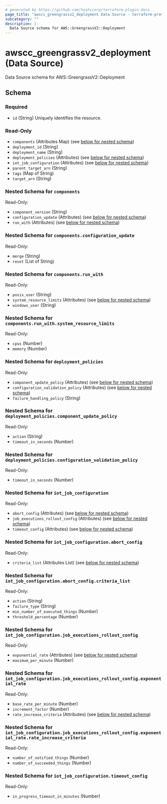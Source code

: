 ```yaml
---
# generated by https://github.com/hashicorp/terraform-plugin-docs
page_title: "awscc_greengrassv2_deployment Data Source - terraform-provider-awscc"
subcategory: ""
description: |-
  Data Source schema for AWS::GreengrassV2::Deployment
---
```


# awscc_greengrassv2_deployment (Data Source)

Data Source schema for AWS::GreengrassV2::Deployment



<!-- schema generated by tfplugindocs -->
## Schema

### Required

- `id` (String) Uniquely identifies the resource.

### Read-Only

- `components` (Attributes Map) (see [below for nested schema](#nestedatt--components))
- `deployment_id` (String)
- `deployment_name` (String)
- `deployment_policies` (Attributes) (see [below for nested schema](#nestedatt--deployment_policies))
- `iot_job_configuration` (Attributes) (see [below for nested schema](#nestedatt--iot_job_configuration))
- `parent_target_arn` (String)
- `tags` (Map of String)
- `target_arn` (String)

<a id="nestedatt--components"></a>
### Nested Schema for `components`

Read-Only:

- `component_version` (String)
- `configuration_update` (Attributes) (see [below for nested schema](#nestedatt--components--configuration_update))
- `run_with` (Attributes) (see [below for nested schema](#nestedatt--components--run_with))

<a id="nestedatt--components--configuration_update"></a>
### Nested Schema for `components.configuration_update`

Read-Only:

- `merge` (String)
- `reset` (List of String)


<a id="nestedatt--components--run_with"></a>
### Nested Schema for `components.run_with`

Read-Only:

- `posix_user` (String)
- `system_resource_limits` (Attributes) (see [below for nested schema](#nestedatt--components--run_with--system_resource_limits))
- `windows_user` (String)

<a id="nestedatt--components--run_with--system_resource_limits"></a>
### Nested Schema for `components.run_with.system_resource_limits`

Read-Only:

- `cpus` (Number)
- `memory` (Number)




<a id="nestedatt--deployment_policies"></a>
### Nested Schema for `deployment_policies`

Read-Only:

- `component_update_policy` (Attributes) (see [below for nested schema](#nestedatt--deployment_policies--component_update_policy))
- `configuration_validation_policy` (Attributes) (see [below for nested schema](#nestedatt--deployment_policies--configuration_validation_policy))
- `failure_handling_policy` (String)

<a id="nestedatt--deployment_policies--component_update_policy"></a>
### Nested Schema for `deployment_policies.component_update_policy`

Read-Only:

- `action` (String)
- `timeout_in_seconds` (Number)


<a id="nestedatt--deployment_policies--configuration_validation_policy"></a>
### Nested Schema for `deployment_policies.configuration_validation_policy`

Read-Only:

- `timeout_in_seconds` (Number)



<a id="nestedatt--iot_job_configuration"></a>
### Nested Schema for `iot_job_configuration`

Read-Only:

- `abort_config` (Attributes) (see [below for nested schema](#nestedatt--iot_job_configuration--abort_config))
- `job_executions_rollout_config` (Attributes) (see [below for nested schema](#nestedatt--iot_job_configuration--job_executions_rollout_config))
- `timeout_config` (Attributes) (see [below for nested schema](#nestedatt--iot_job_configuration--timeout_config))

<a id="nestedatt--iot_job_configuration--abort_config"></a>
### Nested Schema for `iot_job_configuration.abort_config`

Read-Only:

- `criteria_list` (Attributes List) (see [below for nested schema](#nestedatt--iot_job_configuration--abort_config--criteria_list))

<a id="nestedatt--iot_job_configuration--abort_config--criteria_list"></a>
### Nested Schema for `iot_job_configuration.abort_config.criteria_list`

Read-Only:

- `action` (String)
- `failure_type` (String)
- `min_number_of_executed_things` (Number)
- `threshold_percentage` (Number)



<a id="nestedatt--iot_job_configuration--job_executions_rollout_config"></a>
### Nested Schema for `iot_job_configuration.job_executions_rollout_config`

Read-Only:

- `exponential_rate` (Attributes) (see [below for nested schema](#nestedatt--iot_job_configuration--job_executions_rollout_config--exponential_rate))
- `maximum_per_minute` (Number)

<a id="nestedatt--iot_job_configuration--job_executions_rollout_config--exponential_rate"></a>
### Nested Schema for `iot_job_configuration.job_executions_rollout_config.exponential_rate`

Read-Only:

- `base_rate_per_minute` (Number)
- `increment_factor` (Number)
- `rate_increase_criteria` (Attributes) (see [below for nested schema](#nestedatt--iot_job_configuration--job_executions_rollout_config--exponential_rate--rate_increase_criteria))

<a id="nestedatt--iot_job_configuration--job_executions_rollout_config--exponential_rate--rate_increase_criteria"></a>
### Nested Schema for `iot_job_configuration.job_executions_rollout_config.exponential_rate.rate_increase_criteria`

Read-Only:

- `number_of_notified_things` (Number)
- `number_of_succeeded_things` (Number)




<a id="nestedatt--iot_job_configuration--timeout_config"></a>
### Nested Schema for `iot_job_configuration.timeout_config`

Read-Only:

- `in_progress_timeout_in_minutes` (Number)


